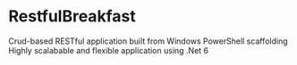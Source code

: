 # RestfulBreakfast
Crud-based RESTful application built from Windows PowerShell scaffolding
Highly scalabable and flexible application using .Net 6
